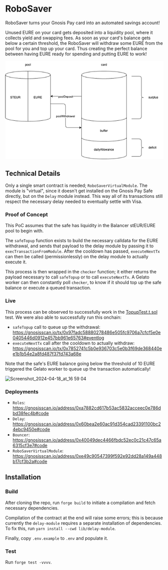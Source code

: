 # RoboSaver

RoboSaver turns your Gnosis Pay card into an automated savings account!

Unused EURE on your card gets deposited into a liquidity pool, where it collects yield and swapping fees. As soon as your card's balance gets below a certain threshold, the RoboSaver will withdraw some EURE from the pool for you and top up your card. Thus creating the perfect balance between having EURE ready for spending and putting EURE to work!

![](diagram.drawio.png)

## Technical Details

Only a single smart contract is needed; `RoboSaverVirtualModule`. The module is "virtual", since it doesn't get installed on the Gnosis Pay Safe directly, but on the `Delay` module instead. This way all of its transactions still respect the necessary delay needed to eventually settle with Visa.

### Proof of Concept

This PoC assumes that the safe has liquidity in the Balancer stEUR/EURE pool to begin with.

The `safeTopup` function exists to build the necessary calldata for the EURE withdrawal, and sends that payload to the delay module by passing it to `execTransactionFromModule`. After the cooldown has passed, `executeNextTx` can then be called (permissionlessly) on the delay module to actually execute it.

This process is then wrapped in the `checker` function; it either returns the payload necessary to call `safeTopup` or to call `executeNextTx`. A Gelato worker can then constantly poll `checker`, to know if it should top up the safe balance or execute a queued transaction.

### Live

This process can be observed to successfully work in the [TopupTest.t.sol](test/TopupTest.t.sol) test. We were also able to successfully run this onchain:

- `safeTopup` call to queue up the withdrawal: https://gnosisscan.io/tx/0x97fadc58880278486e505fc9706a7cfcf5e0e0405446d0912e457bb961e65763#eventlog
- `executeNextTx` call after the cooldown to actually withdraw: https://gnosisscan.io/tx/0x7852741c5b0e936703c5e0b3f69de368440ee1b1b54e2a8fd487f37fd743a68e

Note that the safe's EURE balance going below the threshold of 10 EURE triggered the Gelato worker to queue up the transaction automatically!

<img width="893" alt="Screenshot_2024-04-18_at_16 59 04" src="https://github.com/onchainification/robosaver/assets/2835259/9c7aee20-28d1-408c-9540-0d8f851ef379">

### Deployments

- `Roles`: https://gnosisscan.io/address/0xa7882cd617b53ac5832acceec0e786dbd38fec4b#code
- `Delay`: https://gnosisscan.io/address/0x60bea2e60ac91d354cad23391100bc24ebc9450e#code
- `Bouncer`: https://gnosisscan.io/address/0x40049dec4466fbdc52ec0c21c47c65a6315cf3e7#code
- `RoboSaverVirtualModule`: https://gnosisscan.io/address/0xe49c90547399f592e92dd28a149a448b17cf3b2a#code

## Installation

### Build

After cloning the repo, run `forge build` to initiate a compilation and fetch necessary dependencies.

Compilation of the contract at the end will raise some errors; this is because currently the `delay-module` requires a separate installation of dependencies. To fix this, run `yarn install --cwd lib/delay-module`.

Finally, copy `.env.example` to `.env` and populate it.

### Test

Run `forge test -vvvv`.
